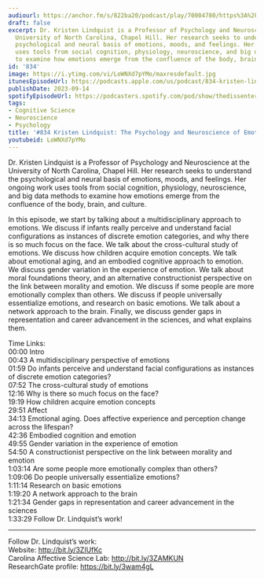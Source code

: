 ```yaml
---
audiourl: https://anchor.fm/s/822ba20/podcast/play/70004780/https%3A%2F%2Fd3ctxlq1ktw2nl.cloudfront.net%2Fstaging%2F2023-4-8%2F3f35b0cf-1b0d-f04b-fa8e-14e2c2ee8f79.m4a
draft: false
excerpt: Dr. Kristen Lindquist is a Professor of Psychology and Neuroscience at the
  University of North Carolina, Chapel Hill. Her research seeks to understand the
  psychological and neural basis of emotions, moods, and feelings. Her ongoing work
  uses tools from social cognition, physiology, neuroscience, and big data methods
  to examine how emotions emerge from the confluence of the body, brain, and culture.
id: '834'
image: https://i.ytimg.com/vi/LoWNXd7pYMo/maxresdefault.jpg
itunesEpisodeUrl: https://podcasts.apple.com/us/podcast/834-kristen-lindquist-the-psychology-and/id1451347236?i=1000627907185&uo=4
publishDate: 2023-09-14
spotifyEpisodeUrl: https://podcasters.spotify.com/pod/show/thedissenter/episodes/834-Kristen-Lindquist-The-Psychology-and-Neuroscience-of-Emotions-e23msjc
tags:
- Cognitive Science
- Neuroscience
- Psychology
title: '#834 Kristen Lindquist: The Psychology and Neuroscience of Emotions'
youtubeid: LoWNXd7pYMo
---
```

<div class="timelinks">

Dr. Kristen Lindquist is a Professor of Psychology and Neuroscience at the University of North Carolina, Chapel Hill. Her research seeks to understand the psychological and neural basis of emotions, moods, and feelings. Her ongoing work uses tools from social cognition, physiology, neuroscience, and big data methods to examine how emotions emerge from the confluence of the body, brain, and culture.

In this episode, we start by talking about a multidisciplinary approach to emotions. We discuss if infants really perceive and understand facial configurations as instances of discrete emotion categories, and why there is so much focus on the face. We talk about the cross-cultural study of emotions. We discuss how children acquire emotion concepts. We talk about emotional aging, and an embodied cognitive approach to emotion. We discuss gender variation in the experience of emotion. We talk about moral foundations theory, and an alternative constructionist perspective on the link between morality and emotion. We discuss if some people are more emotionally complex than others. We discuss if people universally essentialize emotions, and research on basic emotions. We talk about a network approach to the brain. Finally, we discuss gender gaps in representation and career advancement in the sciences, and what explains them.

Time Links:  
<time>00:00</time> Intro  
<time>00:43</time> A multidisciplinary perspective of emotions  
<time>01:59</time> Do infants perceive and understand facial configurations as instances of discrete emotion categories?  
<time>07:52</time> The cross-cultural study of emotions  
<time>12:16</time> Why is there so much focus on the face?  
<time>19:19</time> How children acquire emotion concepts  
<time>29:51</time> Affect  
<time>34:13</time> Emotional aging. Does affective experience and perception change across the lifespan?  
<time>42:36</time> Embodied cognition and emotion  
<time>49:55</time> Gender variation in the experience of emotion  
<time>54:50</time> A constructionist perspective on the link between morality and emotion  
<time>1:03:14</time> Are some people more emotionally complex than others?   
<time>1:09:06</time> Do people universally essentialize emotions?  
<time>1:11:14</time> Research on basic emotions  
<time>1:19:20</time> A network approach to the brain  
<time>1:21:34</time> Gender gaps in representation and career advancement in the sciences  
<time>1:33:29</time> Follow Dr. Lindquist’s work!

---

Follow Dr. Lindquist’s work:  
Website: http://bit.ly/3ZIUfKc  
Carolina Affective Science Lab: http://bit.ly/3ZAMKUN  
ResearchGate profile: https://bit.ly/3wam4gL
</div>

